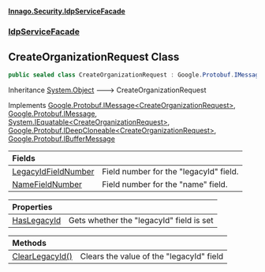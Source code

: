 #### [Innago\.Security\.IdpServiceFacade](../../index.md 'index')
### [IdpServiceFacade](../index.md 'IdpServiceFacade')

## CreateOrganizationRequest Class

```csharp
public sealed class CreateOrganizationRequest : Google.Protobuf.IMessage<IdpServiceFacade.CreateOrganizationRequest>, Google.Protobuf.IMessage, System.IEquatable<IdpServiceFacade.CreateOrganizationRequest>, Google.Protobuf.IDeepCloneable<IdpServiceFacade.CreateOrganizationRequest>, Google.Protobuf.IBufferMessage
```

Inheritance [System\.Object](https://learn.microsoft.com/en-us/dotnet/api/system.object 'System\.Object') &#129106; CreateOrganizationRequest

Implements [Google\.Protobuf\.IMessage&lt;](https://learn.microsoft.com/en-us/dotnet/api/google.protobuf.imessage-1 'Google\.Protobuf\.IMessage\`1')[CreateOrganizationRequest](index.md 'IdpServiceFacade\.CreateOrganizationRequest')[&gt;](https://learn.microsoft.com/en-us/dotnet/api/google.protobuf.imessage-1 'Google\.Protobuf\.IMessage\`1'), [Google\.Protobuf\.IMessage](https://learn.microsoft.com/en-us/dotnet/api/google.protobuf.imessage 'Google\.Protobuf\.IMessage'), [System\.IEquatable&lt;](https://learn.microsoft.com/en-us/dotnet/api/system.iequatable-1 'System\.IEquatable\`1')[CreateOrganizationRequest](index.md 'IdpServiceFacade\.CreateOrganizationRequest')[&gt;](https://learn.microsoft.com/en-us/dotnet/api/system.iequatable-1 'System\.IEquatable\`1'), [Google\.Protobuf\.IDeepCloneable&lt;](https://learn.microsoft.com/en-us/dotnet/api/google.protobuf.ideepcloneable-1 'Google\.Protobuf\.IDeepCloneable\`1')[CreateOrganizationRequest](index.md 'IdpServiceFacade\.CreateOrganizationRequest')[&gt;](https://learn.microsoft.com/en-us/dotnet/api/google.protobuf.ideepcloneable-1 'Google\.Protobuf\.IDeepCloneable\`1'), [Google\.Protobuf\.IBufferMessage](https://learn.microsoft.com/en-us/dotnet/api/google.protobuf.ibuffermessage 'Google\.Protobuf\.IBufferMessage')

| Fields | |
| :--- | :--- |
| [LegacyIdFieldNumber](LegacyIdFieldNumber.md 'IdpServiceFacade\.CreateOrganizationRequest\.LegacyIdFieldNumber') | Field number for the "legacyId" field\. |
| [NameFieldNumber](NameFieldNumber.md 'IdpServiceFacade\.CreateOrganizationRequest\.NameFieldNumber') | Field number for the "name" field\. |

| Properties | |
| :--- | :--- |
| [HasLegacyId](HasLegacyId.md 'IdpServiceFacade\.CreateOrganizationRequest\.HasLegacyId') | Gets whether the "legacyId" field is set |

| Methods | |
| :--- | :--- |
| [ClearLegacyId\(\)](ClearLegacyId().md 'IdpServiceFacade\.CreateOrganizationRequest\.ClearLegacyId\(\)') | Clears the value of the "legacyId" field |
